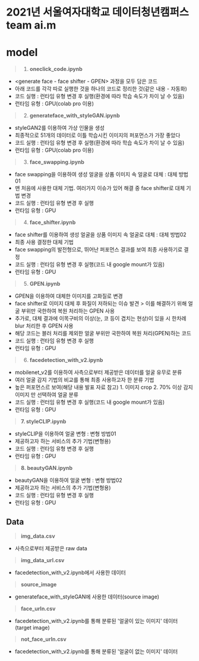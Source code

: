 # 2021년 서울여자대학교 데이터청년캠퍼스 team ai.m 

# model

> 1. **oneclick_code.ipynb**
-   <generate face - face shifter - GPEN> 과정을 모두 담은 코드
-   아래 코드를 각각 따로 실행한 것을 하나의 코드로 정리한 것(같은 내용 - 자동화)
-   코드 실행 : 런타임 유형 변경 후 실행(환경에 따라 학습 속도가 차이 날 수 있음)
-   런타임 유형 : GPU(colab pro 이용)

> 2. **generateface_with_styleGAN.ipynb**
-   styleGAN2를 이용하여 가상 인물을 생성
-   최종적으로 51개의 데이터로 이틀 학습시킨 이미지의 퍼포먼스가 가장 좋았다
-   코드 실행 : 런타임 유형 변경 후 실행(환경에 따라 학습 속도가 차이 날 수 있음)
-   런타임 유형 : GPU(colab pro 이용)

> 3. **face_swapping.ipynb**
-   face swapping을 이용하여 생성 얼굴을 상품 이미지 속 얼굴로 대체 : 대체 방법01
-   맨 처음에 사용한 대체 기법. 여러가지 이슈가 있어 해결 중 face shifter로 대체 기법 변경
-   코드 실행 : 런타임 유형 변경 후 실행
-   런타임 유형 : GPU

> 4. **face_shifter.ipynb**
-   face shifter를 이용하여 생성 얼굴을 상품 이미지 속 얼굴로 대체 : 대체 방법02
-   최종 사용 결정한 대체 기법
-   face swapping의 발전형으로, 뛰어난 퍼포먼스 결과를 보여 최종 사용하기로 결정
-   코드 실행 : 런타임 유형 변경 후 실행(코드 내 google mount가 있음)
-   런타임 유형 : GPU

> 5. **GPEN.ipynb**
 -   GPEN을 이용하여 대체한 이미지를 고화질로 변경
-   face shifter로 이미지 대체 후 화질이 저하되는 이슈 발견 > 이를 해결하기 위해 얼굴 부위만 국한하여 복원 처리하는 GPEN 사용
-   추가로, 대체 결과에 이목구비의 이상(눈, 코 등이 겹치는 현상)이 있을 시 한차례 blur 처리한 후 GPEN 사용
-   해당 코드는 블러 처리를 제외한 얼굴 부위만 국한하여 복원 처리(GPEN)하는 코드
-   코드 실행 : 런타임 유형 변경 후 실행
-   런타임 유형 : GPU

> 6. **facedetection_with_v2.ipynb**
-   mobilenet_v2를 이용하여 사측으로부터 제공받은 데이터를 얼굴 유무로 분류
-   여러 얼굴 감지 기법의 비교를 통해 최종 사용하고자 한 분류 기법
-   높은 퍼포먼스르 보여(해당 내용 발표 자료 참고) 1. 이미지 crop 2. 70% 이상 감지 이미지 만 선택하여 얼굴 분류
-   코드 실행 : 런터임 유형 변경 후 실행(코드 내 google mount가 있음)
-   런타임 유형 : GPU

> **7. styleCLIP.ipynb**
-   styleCLIP을 이용하여 얼굴 변형 : 변형 방법01
-   제공하고자 하는 서비스의 추가 기법(변형용)
-   코드 실행 : 런타임 유형 변경 후 실행
-   런타임 유형 : GPU

> **8. beautyGAN.ipynb**
-   beautyGAN을 이용하여 얼굴 변형 : 변형 방법02
-   제공하고자 하는 서비스의 추가 기법(변형용)
-   코드 실행 : 런타임 유형 변경 후 실행
-   런타임 유형 : GPU




## Data

>**img_data.csv**

-   사측으로부터 제공받은 raw data

> **img_data_url.csv**

-   facedetection_with_v2.ipynb에서 사용한 데이터

> **source_image**

-   generateface_with_styleGAN에 사용한 데이터(source image)

> **face_urln.csv**

-   facedetection_with_v2.ipynb를 통해 분류된 '얼굴이 있는 이미지' 데이터(target image)

> **not_face_urln.csv**

-   facedetection_with_v2.ipynb를 통해 분류된 '얼굴이 없는 이미지' 데이터
